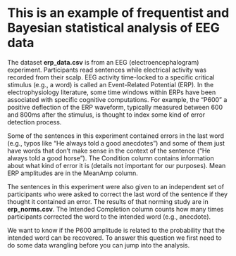 # This is an example of frequentist and Bayesian statistical analysis of EEG data

The dataset **erp_data.csv** is from an EEG (electroencephalogram) experiment. Participants read sentences while electrical activity was recorded from their scalp. EEG activity time-locked to a specific critical stimulus (e.g., a word) is called an Event-Related Potential (ERP). In the electrophysiology literature, some time windows within ERPs have been associated with specific cognitive computations. For example, the “P600” a positive deflection of the ERP waveform, typically measured
between 600 and 800ms after the stimulus, is thought to index some kind of error detection process.

Some of the sentences in this experiment contained errors in the last word (e.g., typos like “He always told a
good anecdotes”) and some of them just have words that don’t make sense in the context of the sentence
(“He always told a good horse”). The Condition column contains information about what kind of error it is
(details not important for our purposes). Mean ERP amplitudes are in the MeanAmp column.

The sentences in this experiment were also given to an independent set of participants who were asked to
correct the last word of the sentence if they thought it contained an error. The results of that norming study
are in **erp_norms.csv**. The Intended Completion column counts how many times participants corrected
the word to the intended word (e.g., anecdote).

We want to know if the P600 amplitude is related to the probability that the intended word
can be recovered. To answer this question we first need to do some data wrangling before you can
jump into the analysis.